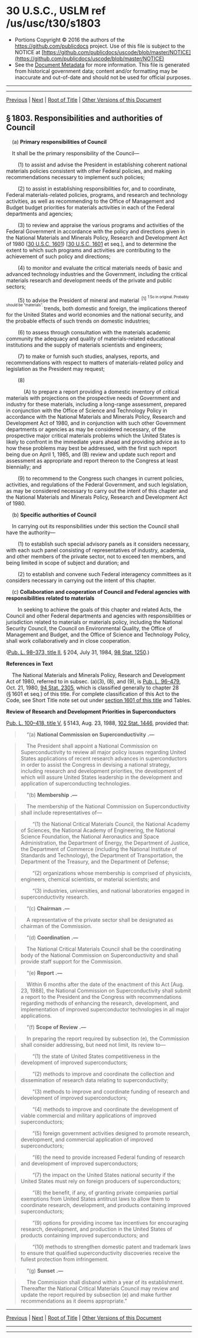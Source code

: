 ---
---

# 30 U.S.C., USLM ref /us/usc/t30/s1803

* Portions Copyright © 2016 the authors of the https://github.com/publicdocs project.
  Use of this file is subject to the NOTICE at [https://github.com/publicdocs/uscode/blob/master/NOTICE](https://github.com/publicdocs/uscode/blob/master/NOTICE)
* See the [Document Metadata](././../../../..//README.md) for more information.
  This file is generated from historical government data; content and/or formatting may be inaccurate and out-of-date and should not be used for official purposes.

----------
----------

[Previous](./../../../..//us/usc/t30/ch30/m__us_usc_t30_s1802.md) | [Next](./../../../..//us/usc/t30/ch30/m__us_usc_t30_s1804.md) | [Root of Title](./../../../../) | [Other Versions of this Document](https://publicdocs.github.io/go/links?ns=uslm&ref=%2Fus%2Fusc%2Ft30%2Fs1803)

## § 1803. Responsibilities and authorities of Council

    (a) __Primary responsibilities of Council__ 

    It shall be the primary responsibility of the Council—

        (1) to assist and advise the President in establishing coherent national materials policies consistent with other Federal policies, and making recommendations necessary to implement such policies;

        (2) to assist in establishing responsibilities for, and to coordinate, Federal materials-related policies, programs, and research and technology activities, as well as recommending to the Office of Management and Budget budget priorities for materials activities in each of the Federal departments and agencies;

        (3) to review and appraise the various programs and activities of the Federal Government in accordance with the policy and directions given in the National Materials and Minerals Policy, Research and Development Act of 1980 ([30 U.S.C. 1601][/us/usc/t30/s1601]) \[[30 U.S.C. 1601][/us/usc/t30/s1601] et seq.\], and to determine the extent to which such programs and activities are contributing to the achievement of such policy and directions;

        (4) to monitor and evaluate the critical materials needs of basic and advanced technology industries and the Government, including the critical materials research and development needs of the private and public sectors;

        (5) to advise the President of mineral and material  <sup>\[1\]</sup>  <sup><sup> 1 So in original. Probably should be “materials”. </sup></sup>  trends, both domestic and foreign, the implications thereof for the United States and world economies and the national security, and the probable effects of such trends on domestic industries;

        (6) to assess through consultation with the materials academic community the adequacy and quality of materials-related educational institutions and the supply of materials scientists and engineers;

        (7) to make or furnish such studies, analyses, reports, and recommendations with respect to matters of materials-related policy and legislation as the President may request;

        (8)

            (A) to prepare a report providing a domestic inventory of critical materials with projections on the prospective needs of Government and industry for these materials, including a long-range assessment, prepared in conjunction with the Office of Science and Technology Policy in accordance with the National Materials and Minerals Policy, Research and Development Act of 1980, and in conjunction with such other Government departments or agencies as may be considered necessary, of the prospective major critical materials problems which the United States is likely to confront in the immediate years ahead and providing advice as to how these problems may best be addressed, with the first such report being due on April 1, 1985, and (B) review and update such report and assessment as appropriate and report thereon to the Congress at least biennially; and

        (9) to recommend to the Congress such changes in current policies, activities, and regulations of the Federal Government, and such legislation, as may be considered necessary to carry out the intent of this chapter and the National Materials and Minerals Policy, Research and Development Act of 1980.

    (b) __Specific authorities of Council__ 

    In carrying out its responsibilities under this section the Council shall have the authority—

        (1) to establish such special advisory panels as it considers necessary, with each such panel consisting of representatives of industry, academia, and other members of the private sector, not to exceed ten members, and being limited in scope of subject and duration; and

        (2) to establish and convene such Federal interagency committees as it considers necessary in carrying out the intent of this chapter.

    (c) __Collaboration and cooperation of Council and Federal agencies with responsibilities related to materials__ 

        In seeking to achieve the goals of this chapter and related Acts, the Council and other Federal departments and agencies with responsibilities or jurisdiction related to materials or materials policy, including the National Security Council, the Council on Environmental Quality, the Office of Management and Budget, and the Office of Science and Technology Policy, shall work collaboratively and in close cooperation.

([Pub. L. 98–373, title II][/us/pl/98/373/tII], § 204, July 31, 1984, [98 Stat. 1250][/us/stat/98/1250].)

 __References in Text__ 

    The National Materials and Minerals Policy, Research and Development Act of 1980, referred to in subsec. (a)(3), (8), and (9), is [Pub. L. 96–479][/us/pl/96/479], Oct. 21, 1980, [94 Stat. 2305][/us/stat/94/2305], which is classified generally to chapter 28 (§ 1601 et seq.) of this title. For complete classification of this Act to the Code, see Short Title note set out under [section 1601 of this title][/us/usc/t30/s1601] and Tables.

 __Review of Research and Development Priorities in Superconductors__ 

[Pub. L. 100–418, title V][/us/pl/100/418/tV], § 5143, Aug. 23, 1988, [102 Stat. 1446][/us/stat/102/1446], provided that:

>     “(a)  __National Commission on Superconductivity__  __.—__ 

>     The President shall appoint a National Commission on Superconductivity to review all major policy issues regarding United States applications of recent research advances in superconductors in order to assist the Congress in devising a national strategy, including research and development priorities, the development of which will assure United States leadership in the development and application of superconducting technologies.

>     “(b)  __Membership__  __.—__ 

>     The membership of the National Commission on Superconductivity shall include representatives of—

>         “(1) the National Critical Materials Council, the National Academy of Sciences, the National Academy of Engineering, the National Science Foundation, the National Aeronautics and Space Administration, the Department of Energy, the Department of Justice, the Department of Commerce (including the National Institute of Standards and Technology), the Department of Transportation, the Department of the Treasury, and the Department of Defense;

>         “(2) organizations whose membership is comprised of physicists, engineers, chemical scientists, or material scientists; and

>         “(3) industries, universities, and national laboratories engaged in superconductivity research.

>     “(c)  __Chairman__  __.—__ 

>     A representative of the private sector shall be designated as chairman of the Commission.

>     “(d)  __Coordination__  __.—__ 

>     The National Critical Materials Council shall be the coordinating body of the National Commission on Superconductivity and shall provide staff support for the Commission.

>     “(e)  __Report__  __.—__ 

>     Within 6 months after the date of the enactment of this Act \[Aug. 23, 1988\], the National Commission on Superconductivity shall submit a report to the President and the Congress with recommendations regarding methods of enhancing the research, development, and implementation of improved superconductor technologies in all major applications.

>     “(f)  __Scope of Review__  __.—__ 

>     In preparing the report required by subsection (e), the Commission shall consider addressing, but need not limit, its review to—

>         “(1) the state of United States competitiveness in the development of improved superconductors;

>         “(2) methods to improve and coordinate the collection and dissemination of research data relating to superconductivity;

>         “(3) methods to improve and coordinate funding of research and development of improved superconductors;

>         “(4) methods to improve and coordinate the development of viable commercial and military applications of improved superconductors;

>         “(5) foreign government activities designed to promote research, development, and commercial application of improved superconductors;

>         “(6) the need to provide increased Federal funding of research and development of improved superconductors;

>         “(7) the impact on the United States national security if the United States must rely on foreign producers of superconductors;

>         “(8) the benefit, if any, of granting private companies partial exemptions from United States antitrust laws to allow them to coordinate research, development, and products containing improved superconductors;

>         “(9) options for providing income tax incentives for encouraging research, development, and production in the United States of products containing improved superconductors; and

>         “(10) methods to strengthen domestic patent and trademark laws to ensure that qualified superconductivity discoveries receive the fullest protection from infringement.

>     “(g)  __Sunset__  __.—__ 

>     The Commission shall disband within a year of its establishment. Thereafter the National Critical Materials Council may review and update the report required by subsection (e) and make further recommendations as it deems appropriate.”

----------

[Previous](./../../../..//us/usc/t30/ch30/m__us_usc_t30_s1802.md) | [Next](./../../../..//us/usc/t30/ch30/m__us_usc_t30_s1804.md) | [Root of Title](./../../../../) | [Other Versions of this Document](https://publicdocs.github.io/go/links?ns=uslm&ref=%2Fus%2Fusc%2Ft30%2Fs1803)

----------
----------

[/us/usc/t30/s1601]: https://publicdocs.github.io/go/links?ns=uslm&ref=%2Fus%2Fusc%2Ft30%2Fs1601
[/us/usc/t30/s1601]: https://publicdocs.github.io/go/links?ns=uslm&ref=%2Fus%2Fusc%2Ft30%2Fs1601
[/us/pl/98/373/tII]: https://publicdocs.github.io/go/links?ns=uslm&ref=%2Fus%2Fpl%2F98%2F373%2FtII
[/us/stat/98/1250]: https://publicdocs.github.io/go/links?ns=uslm&ref=%2Fus%2Fstat%2F98%2F1250
[/us/pl/96/479]: https://publicdocs.github.io/go/links?ns=uslm&ref=%2Fus%2Fpl%2F96%2F479
[/us/stat/94/2305]: https://publicdocs.github.io/go/links?ns=uslm&ref=%2Fus%2Fstat%2F94%2F2305
[/us/usc/t30/s1601]: https://publicdocs.github.io/go/links?ns=uslm&ref=%2Fus%2Fusc%2Ft30%2Fs1601
[/us/pl/100/418/tV]: https://publicdocs.github.io/go/links?ns=uslm&ref=%2Fus%2Fpl%2F100%2F418%2FtV
[/us/stat/102/1446]: https://publicdocs.github.io/go/links?ns=uslm&ref=%2Fus%2Fstat%2F102%2F1446


